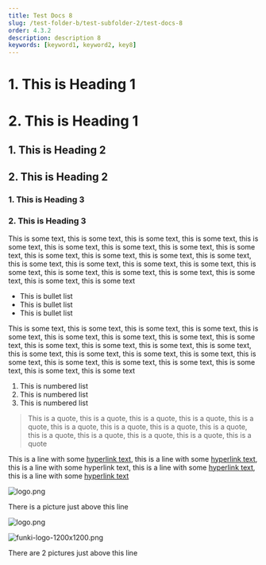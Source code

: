 ```yaml
---
title: Test Docs 8
slug: /test-folder-b/test-subfolder-2/test-docs-8
order: 4.3.2
description: description 8
keywords: [keyword1, keyword2, key8]
---
```


# 1. This is Heading 1


# 2. This is Heading 1


## 1. This is Heading 2


## 2. This is Heading 2


### 1. This is Heading 3


### 2. This is Heading 3


This is some text, this is some text, this is some text, this is some text, this is some text, this is some text, this is some text, this is some text, this is some text, this is some text, this is some text, this is some text, this is some text, this is some text, this is some text, this is some text, this is some text, this is some text, this is some text, this is some text, this is some text, this is some text, this is some text, this is some text

- This is bullet list
- This is bullet list
- This is bullet list

This is some text, this is some text, this is some text, this is some text, this is some text, this is some text, this is some text, this is some text, this is some text, this is some text, this is some text, this is some text, this is some text, this is some text, this is some text, this is some text, this is some text, this is some text, this is some text, this is some text, this is some text, this is some text, this is some text, this is some text

1. This is numbered list
2. This is numbered list
3. This is numbered list

> This is a quote, this is a quote, this is a quote, this is a quote, this is a quote, this is a quote, this is a quote, this is a quote, this is a quote, this is a quote, this is a quote, this is a quote, this is a quote, this is a quote


This is a line with some [hyperlink text,](https://example.com/) this is a line with some [hyperlink text](https://example.com/), this is a line with some hyperlink text, this is a line with some [hyperlink text](https://example.com/), this is a line with some [hyperlink text](https://example.com/)


![logo.png](/1612701f-826d-8135-aeb4-f693cd36cd0c/logo.png)


There is a picture just above this line


![logo.png](/1612701f-826d-8135-aeb4-f693cd36cd0c/logo.png)


![funki-logo-1200x1200.png](/1612701f-826d-8135-aeb4-f693cd36cd0c/funki-logo-1200x1200.png)


There are 2 pictures just above this line